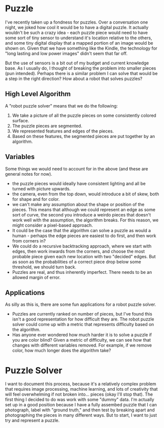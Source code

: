 # Puzzle

I've recently taken up a fondness for puzzles. Over a conversation one night,
we joked how cool it would be to have a digital puzzle. It actually
wouldn't be such a crazy idea - each puzzle piece would need to have some sort of
tiny sensor to understand it's location relative to the others, and some tiny
digital display that a mapped portion of an image would be shown on. Given that
we have something like the Kindle, the technology for "long lasting and low power
images" didn't seem that far off.

But the use of sensors is a bit out of my budget and current knowledge base. As
I usually do, I thought of breaking the problem into smaller pieces (pun intended).
Perhaps there is a similar problem I can solve that would be a step in the right 
direction? How about a robot that solves puzzles? 

## High Level Algorithm

A "robot puzzle solver" means that we do the following:

 1. We take a picture of all the puzzle pieces on some consistently colored surface.
 2. The puzzle pieces are segmented.
 3. We represented features and edges of the pieces.
 4. Based on these features, the segmented pieces are put together by an algorithm.

## Variables

Some things we would need to account for in the above (and these are general notes 
for now).

 - the puzzle pieces would ideally have consistent lighting and all be turned with picture upwards.
 - the camera, even from the top down, would introduce a bit of skew, both for shape and for color.
 - we can't make any assumption about the shape or position of the pieces. This means that although we could represent an edge as some sort of curve, the second you introduce a weirdo pieces that doesn't work well with the assumption, the algorithm breaks. For this reason, we might consider a pixel-based approach.
 - It could be the case that the algorithm can solve a puzzle as would a human - perhaps the edge pieces are easiest to do first, and then work from corners in?
 - We could do a recursive backtracking approach, where we start with edges, then work inwards from the corners, and choose the most probable piece given each new location with two "decided" edges. But as soon as the probabilities of a correct piece drop below some threshold, we should turn back.
 - Puzzles are real, and thus inherently imperfect. There needs to be an allowed margin of error.

## Applications

As silly as this is, there are some fun applications for a robot puzzle solver.

 - Puzzles are currently ranked on number of pieces, but I've found this isn't a good representation for how difficult they are. The robot puzzle solver could come up with a metric that represents difficulty based on the algorithm.
 - Has anyone ever wondered how much harder it is to solve a puzzle if you are color blind? Given a metric of difficulty, we can see how that changes with different variables removed. For example, if we remove color, how much longer does the algorithm take?

# Puzzle Solver

I want to document this process, because it's a relatively complex problem that requires
image processing, machine learning, and lots of creativity that will feel overwhelming if not broken
into... pieces (okay I'll stop that). The first thing I decided to do was work with some "dummy" data.
I'm actually set up in a good position because I have a fully assembed puzzle that I can photograph, label
with "ground truth," and then test by breaking apart and photographing the pieces in many different
ways. But to start, I want to just try and represent a puzzle.
